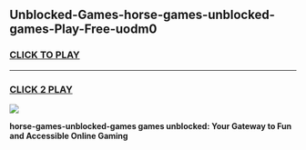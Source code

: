 
## Unblocked-Games-horse-games-unblocked-games-Play-Free-uodm0
<h3>
<a href="https://premium76.site?title=horse-games-unblocked-games&ref=17A">CLICK TO PLAY</a></h3>
<hr>

<h3>
<a href="https://premium76.site?title=horse-games-unblocked-games&ref=17A">CLICK 2 PLAY</a>
  
</h3>

<a href="https://premium76.site?title=horse-games-unblocked-games&ref=17A"><img src="https://clearcache.store/games.png"></a>


**horse-games-unblocked-games games unblocked: Your Gateway to Fun and Accessible Online Gaming**
